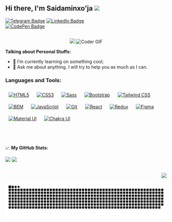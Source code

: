 ## Hi there,  I'm Saidaminxo'ja <img src="https://media.giphy.com/media/hvRJCLFzcasrR4ia7z/giphy.gif" width="25px">
                              
[![Telegram Badge](https://img.shields.io/badge/-Telegram-0088cc?style=flat-square&logo=Telegram&logoColor=white)](https://t.me/MahmudxojayevS)
[![LinkedIn Badge](https://img.shields.io/badge/-LinkedIn-0088cc?style=flat-square&logo=LinkedIn&logoColor=white)](https://www.linkedin.com/in/saidaminxoja-mahmudxojayev-755759257/)          
[![CodePen Badge](https://img.shields.io/badge/-CodePen-0088cc?style=flat-square&logo=CodePen&logoColor=white)](https://codepen.io/Mahmudkhojayev)
##                    
 
<p  align="center">
      <img src="https://readme-typing-svg.herokuapp.com/?lines=I'm%20Front-End%20Developer;Self-Taught%20UI%2FUX%20Designer;Always%20learning%20new%20things&font=Fira%20Code&center=true&width=540&height=50&color=6948fb&vCenter=true&size=25">
      <img src="https://media.giphy.com/media/SWoSkN6DxTszqIKEqv/giphy.gif" alt="Coder GIF" width="500">
    </p> 

**Talking about Personal Stuffs:** 

- 🔭 I’m currently learning on something cool;
- 💬 Ask me about anything. I will try to help you as much as I can.
 
              

### Languages and Tools:

<div align="left">  
<a href="https://en.wikipedia.org/wiki/HTML5" target="_blank"><img style="margin: 10px" src="https://profilinator.rishav.dev/skills-assets/html5-original-wordmark.svg" alt="HTML5" height="50" /></a>  
<a href="https://www.w3schools.com/css/" target="_blank"><img style="margin: 10px" src="https://profilinator.rishav.dev/skills-assets/css3-original-wordmark.svg" alt="CSS3" height="50" /></a>    
<a href="https://sass-lang.com/" target="_blank"><img style="margin: 10px" src="https://profilinator.rishav.dev/skills-assets/sass-original.svg" alt="Sass" height="50" /></a>   
<a href="https://getbootstrap.com/docs/3.4/javascript/" target="_blank"><img style="margin: 10px" src="https://profilinator.rishav.dev/skills-assets/bootstrap-plain.svg" alt="Bootstrap" height="50" /></a>  
<a href="https://www.tailwindcss.com/" target="_blank"><img style="margin: 10px" src="https://profilinator.rishav.dev/skills-assets/tailwindcss.svg" alt="Tailwind CSS" height="50" /></a>    
<a href="http://getbem.com/" target="_blank"><img style="margin: 10px" src="https://profilinator.rishav.dev/skills-assets/bem.svg" alt="BEM" height="50" /></a>  
<a href="https://www.javascript.com/" target="_blank"><img style="margin: 10px" src="https://profilinator.rishav.dev/skills-assets/javascript-original.svg" alt="JavaScript" height="50" /></a>  
<a href="https://github.com/" target="_blank"><img style="margin: 10px" src="https://profilinator.rishav.dev/skills-assets/git-scm-icon.svg" alt="Git" height="50" /></a>  
<a href="https://reactjs.org/" target="_blank"><img style="margin: 10px" src="https://profilinator.rishav.dev/skills-assets/react-original-wordmark.svg" alt="React" height="50" /></a>  
<a href="https://redux.js.org/" target="_blank"><img style="margin: 10px" src="https://profilinator.rishav.dev/skills-assets/redux-original.svg" alt="Redux" height="50" /></a>  
<a href="https://www.figma.com/" target="_blank"><img style="margin: 10px" src="https://profilinator.rishav.dev/skills-assets/figma-icon.svg" alt="Figma" height="50" /></a>                   
<a href="https://mui.com/" target="_blank"><img style="margin: 10px" src="https://profilinator.rishav.dev/skills-assets/mui.png" alt="Material UI" height="50" /></a>  
<a href="https://chakra-ui.com/" target="_blank"><img style="margin: 10px" src="https://profilinator.rishav.dev/skills-assets/chakraui.png" alt="Chakra UI" height="50" /></a>  
</div>

<br>
<br>

##

 
📈 **My GitHub Stats:**

<div display="flex"> 
  <p>
     <img width="55%" align="top" src="https://github-readme-stats.vercel.app/api?username=Saidkhoja-Dev&show_icons=true&hide_border=true&&count_private=true&include_all_commits=true&theme=gotham" />
    <img width="40%" align="top" src="https://github-readme-stats.vercel.app/api/top-langs/?username=Saidkhoja-Dev&exclude_repo=KNN-Image-Classification&show_icons=true&hide_border=true&layout=compact&langs_count=8&theme=gotham"/>
  </p>
</div>
<br>

<div align="right">
<img src="https://komarev.com/ghpvc/?username=Saidkhoja-Dev&&style=flat-square" align="center" />
</div>


![snake_animation](https://github.com/Platane/snk/raw/output/github-contribution-grid-snake.svg)                  
 
